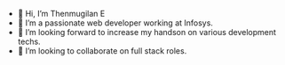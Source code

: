- 👋 Hi, I’m Thenmugilan E
- 👀 I’m a passionate web developer working at Infosys.
- 🌱 I’m looking forward to increase my handson on various development techs.
- 💞️ I’m looking to collaborate on full stack roles.

<!---
thenmugilan98/thenmugilan98 is a ✨ special ✨ repository because its `README.md` (this file) appears on your GitHub profile.
You can click the Preview link to take a look at your changes.
--->
